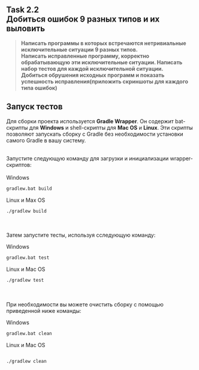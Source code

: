 ## Task 2.2 <br> Добиться ошибок 9 разных типов и их выловить 

> **Написать программы в которых встречаются нетривиальные исключительные ситуации 9 разных типов.<br> 
> Написать исправленные программу, корректно обрабатывающую эти исключительные ситуации. Написать набор тестов для каждой исключительной ситуации.<br>
> Добиться обрушения исходных программ и показать успешность исправления(приложить скриншоты для каждого типа ошибок)**

 ## Запуск тестов
  Для сборки проекта используется **Gradle Wrapper**. Он содержит bat-скрипты для **Windows** и shell-скрипты для **Mac OS** и **Linux**. 
  Эти скрипты позволяют запускать сборку с Gradle без необходимости установки самого Gradle в вашу систему. <br></br>
  
  Запустите следующую команду для загрузки и инициализации wrapper-скриптов:
  <br></br>
  Windows
  ```sh
  gradlew.bat build
  ```
  Linux и Max OS
  ```sh
  ./gradlew build
  ```
  <br></br>
  Затем запустите тесты, используя сследующую команду:
  
  Windows
  ```sh
  gradlew.bat test
  ```
  Linux и Mac OS
  ```sh
  ./gradlew test
  ```
  
  <br></br>
  При необходимости вы можете очистить сборку с помощью приведенной ниже команды:
  
  Windows
  ```sh
  gradlew.bat clean
  ```
  Linux и Mac OS
  ```sh
  
  ./gradlew clean
  ```
